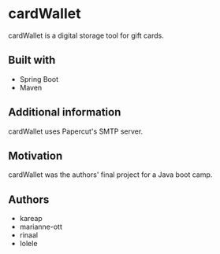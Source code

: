 # cardWallet

cardWallet is a digital storage tool for gift cards.

## Built with

- Spring Boot
- Maven

## Additional information

cardWallet uses Papercut's SMTP server.

## Motivation

cardWallet was the authors' final project for a Java boot camp.

## Authors

- kareap
- marianne-ott
- rinaal
- Iolele
